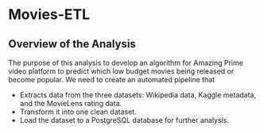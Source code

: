# Movies-ETL
## Overview of the Analysis
The purpose of this analysis to develop an algorithm for Amazing Prime video platform to predict which low budget movies being released or become popular. We need to create an automated pipeline that
* Extracts data from the three datasets: Wikipedia data, Kaggle metadata, and the MovieLens rating data.
* Transform it into one clean dataset.
* Load the dataset to a PostgreSQL database for further analysis.
